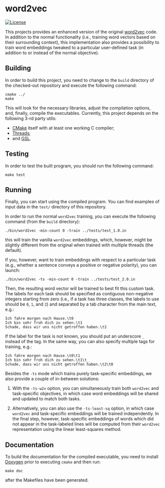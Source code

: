 # word2vec

[![License](https://img.shields.io/badge/License-Apache%202.0-blue.svg)](https://opensource.org/licenses/Apache-2.0)

This projects provides an enhanced version of the original
[word2vec](https://github.com/svn2github/word2vec) code.  In addition
to the normal functionality (i.e., training word vectors based on
their surrounding context), this implementation also provides a
possibility to train word embeddings tweaked to a particular
user-defined task (in addition to or instead of the normal objective).

## Building

In order to build this project, you need to change to the `build`
directory of the checked-out repository and execute the following
command:

```shell
cmake ../
make
```

This will look for the necessary libraries, adjust the compilation
options, and, finally, compile the executables. Currently, this
project depends on the following 3-rd party utils:

 * [CMake](https://cmake.org/) itself with at least one working C compiler;
 * [Threads](https://www.gnu.org/software/hurd/hurd/libthreads.html);
 * and [GSL](https://www.gnu.org/software/gsl/).

## Testing

In order to test the built program, you should run the following
command:

```shell
make test
```

## Running

Finally, you can start using the compiled program.  You can find
examples of input data in the `test/` directory of this repository.

In order to run the normal `word2vec` training, you can execute the
following command (from the `build` directory):

```shell
./bin/word2vec -min-count 0 -train ../tests/test_1.0.in
```

this will train the vanilla `word2vec` embeddings, which, however,
might be slightly different from the original when trained with
multiple threads (the default).

If you, however, want to train embeddings with respect to a particular
task (e.g., whether a sentence conveys a positive or negative
polarity), you can launch:

```shell
./bin/word2vec -ts -min-count 0 -train ../tests/test_2.0.in
```

Then, the resulting word vector will be trained to best fit this
custom task.  The labels for each task should be specified as
contiguous non-negative integers starting from zero (i.e., if a task
has three classes, the labels to use should be `0`, `1`, and `2`) and
separated by a tab character from the main text, e.g.:

```text
Ich fahre morgen nach Hause.\t0
Ich bin sehr froh dich zu sehen.\t1
Schade, dass wir uns nicht getroffen haben.\t2
```

If the label for the task is not known, you should put an underscore
`_` instead of the tag.  In the same way, you can also specify
multiple tags for training, e.g.:

```text
Ich fahre morgen nach Hause.\t0\t1
Ich bin sehr froh dich zu sehen.\t1\t_
Schade, dass wir uns nicht getroffen haben.\t2\t0
```

Besides the `-ts` mode which trains purely task-specific embeddings,
we also provide a couple of in-between solutions:

1.  With the `-ts-w2v` option, you can simultaneously train both
`word2vec` and task-specific objectives, in which case word embeddings
will be shared and updated to match both tasks.

2.  Alternatively, you can also use the `-ts-least-sq` option, in
which case `word2vec` and task-specific embeddings will be trained
independently.  In the final step, however, task-specific embeddings
of words which did not appear in the task-labeled lines will be
computed from their `word2vec` representation using the linear
least-squares method.

## Documentation

To build the documentation for the compiled executable, you need to
install [Doxygen](www.doxygen.org/) prior to executing `cmake` and
then run:

```shell
make doc
```

after the Makefiles have been generated.

